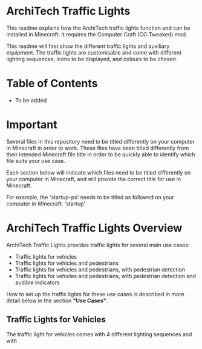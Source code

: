 # ArchiTech Traffic Lights

This readme explains how the ArchiTech traffic lights function and can be installed in Minecraft. It requires the Computer Craft (CC:Tweaked) mod.

This readme will first show the different traffic lights and auxiliary equipment. The traffic lights are customisable and come with different lighting sequences, icons to be displayed, and colours to be chosen.

# Table of Contents

- To be added

# Important

Several files in this repository need to be titled differently on your computer in Minecraft in order to work. These files have been titled differently from their intended Minecraft file title in order to be quickly able to identify which file suits your use case.

Each section below will indicate which files need to be titled differently on your computer in Minecraft, and will provide the correct title for use in Minecraft.

For example, the 'startup-ps' needs to be titled as followed on your computer in Minecraft: 'startup'

# ArchiTech Traffic Lights Overview

ArchiTech Traffic Lights provides traffic lights for several main use cases:
* Traffic lights for vehicles
* Traffic lights for vehicles and pedestrians
* Traffic lights for vehicles and pedestrians, with pedestrian detection
* Traffic lights for vehicles and pedestrians, with pedestrian detection and audible indicators

How to set up the traffic lights for these use cases is described in more detail below in the section **"Use Cases"**.

## Traffic Lights for Vehicles
The traffic light for vehicles comes with 4 different lighting sequences and with

